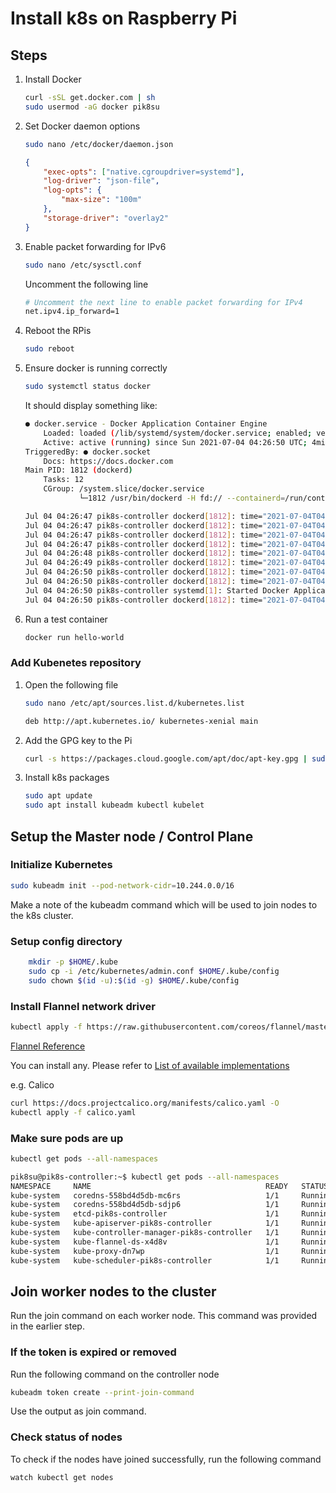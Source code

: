 # Install k8s on Raspberry Pi

## Steps

1. Install Docker

    ```bash
    curl -sSL get.docker.com | sh
    sudo usermod -aG docker pik8su
    ```

1. Set Docker daemon options

    ```bash
    sudo nano /etc/docker/daemon.json
    ```

    ```json
    {
        "exec-opts": ["native.cgroupdriver=systemd"],
        "log-driver": "json-file",
        "log-opts": {
            "max-size": "100m"
        },
        "storage-driver": "overlay2"
    }
    ```

1. Enable packet forwarding for IPv6

    ```bash
    sudo nano /etc/sysctl.conf
    ```

    Uncomment the following line

    ```bash
    # Uncomment the next line to enable packet forwarding for IPv4
    net.ipv4.ip_forward=1
    ```

1. Reboot the RPis

    ```bash
    sudo reboot
    ```

1. Ensure docker is running correctly

    ```bash
    sudo systemctl status docker
    ```

    It should display something like:

    ```bash
    ● docker.service - Docker Application Container Engine
        Loaded: loaded (/lib/systemd/system/docker.service; enabled; vendor preset: enabled)
        Active: active (running) since Sun 2021-07-04 04:26:50 UTC; 4min 37s ago
    TriggeredBy: ● docker.socket
        Docs: https://docs.docker.com
    Main PID: 1812 (dockerd)
        Tasks: 12
        CGroup: /system.slice/docker.service
                └─1812 /usr/bin/dockerd -H fd:// --containerd=/run/containerd/containerd.sock

    Jul 04 04:26:47 pik8s-controller dockerd[1812]: time="2021-07-04T04:26:47.735744495Z" level=warning msg="Your kernel does not support CPU realtime scheduler"
    Jul 04 04:26:47 pik8s-controller dockerd[1812]: time="2021-07-04T04:26:47.735770254Z" level=warning msg="Your kernel does not support cgroup blkio weight"
    Jul 04 04:26:47 pik8s-controller dockerd[1812]: time="2021-07-04T04:26:47.735794606Z" level=warning msg="Your kernel does not support cgroup blkio weight_device"
    Jul 04 04:26:47 pik8s-controller dockerd[1812]: time="2021-07-04T04:26:47.737330106Z" level=info msg="Loading containers: start."
    Jul 04 04:26:48 pik8s-controller dockerd[1812]: time="2021-07-04T04:26:48.705165642Z" level=info msg="Default bridge (docker0) is assigned with an IP address 172.17.0.0/16. Daemon option --bip can be used to set a preferred IP address"
    Jul 04 04:26:49 pik8s-controller dockerd[1812]: time="2021-07-04T04:26:49.056832142Z" level=info msg="Loading containers: done."
    Jul 04 04:26:50 pik8s-controller dockerd[1812]: time="2021-07-04T04:26:50.212572623Z" level=info msg="Docker daemon" commit=b0f5bc3 graphdriver(s)=overlay2 version=20.10.7
    Jul 04 04:26:50 pik8s-controller dockerd[1812]: time="2021-07-04T04:26:50.214158178Z" level=info msg="Daemon has completed initialization"
    Jul 04 04:26:50 pik8s-controller systemd[1]: Started Docker Application Container Engine.
    Jul 04 04:26:50 pik8s-controller dockerd[1812]: time="2021-07-04T04:26:50.377840271Z" level=info msg="API listen on /run/docker.sock"    
    ```

1. Run a test container

    ```bash
    docker run hello-world
    ```

### Add Kubenetes repository

1. Open the following file

    ```bash
    sudo nano /etc/apt/sources.list.d/kubernetes.list
    ```

    ```bash
    deb http://apt.kubernetes.io/ kubernetes-xenial main
    ```

1. Add the GPG key to the Pi

    ```bash
    curl -s https://packages.cloud.google.com/apt/doc/apt-key.gpg | sudo apt-key add -
    ```

1. Install k8s packages

    ```bash
    sudo apt update
    sudo apt install kubeadm kubectl kubelet
    ```

## Setup the Master node / Control Plane

### Initialize Kubernetes

```bash
sudo kubeadm init --pod-network-cidr=10.244.0.0/16
```

Make a note of the kubeadm command which will be used to join nodes to the k8s cluster.

### Setup config directory

```bash
    mkdir -p $HOME/.kube
    sudo cp -i /etc/kubernetes/admin.conf $HOME/.kube/config
    sudo chown $(id -u):$(id -g) $HOME/.kube/config
```

### Install Flannel network driver

```bash
kubectl apply -f https://raw.githubusercontent.com/coreos/flannel/master/Documentation/kube-flannel.yml
```

[Flannel Reference](https://github.com/flannel-io/flannel#flannel)

You can install any. Please refer to [List of available implementations](https://kubernetes.io/docs/concepts/cluster-administration/networking/#how-to-implement-the-kubernetes-networking-model)

e.g. Calico

```bash
curl https://docs.projectcalico.org/manifests/calico.yaml -O
kubectl apply -f calico.yaml
```

### Make sure pods are up

```bash
kubectl get pods --all-namespaces
```

```bash
pik8su@pik8s-controller:~$ kubectl get pods --all-namespaces
NAMESPACE     NAME                                       READY   STATUS    RESTARTS   AGE
kube-system   coredns-558bd4d5db-mc6rs                   1/1     Running   0          12m
kube-system   coredns-558bd4d5db-sdjp6                   1/1     Running   0          12m
kube-system   etcd-pik8s-controller                      1/1     Running   0          12m
kube-system   kube-apiserver-pik8s-controller            1/1     Running   0          12m
kube-system   kube-controller-manager-pik8s-controller   1/1     Running   0          12m
kube-system   kube-flannel-ds-x4d8v                      1/1     Running   0          74s
kube-system   kube-proxy-dn7wp                           1/1     Running   0          12m
kube-system   kube-scheduler-pik8s-controller            1/1     Running   0          12m
```

## Join worker nodes to the cluster

Run the join command on each worker node. This command was provided in the earlier step.

### If the token is expired or removed

Run the following command on the controller node

```bash
kubeadm token create --print-join-command
```

Use the output as join command.

### Check status of nodes

To check if the nodes have joined successfully, run the following command

```bash
watch kubectl get nodes
```
